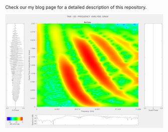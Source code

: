 Check our my blog page for a detailed description of this repository.

![alt text](https://github.com/ohmdsp/Bat_Signal_TF_Analysis/blob/main/bat_TFR.png)